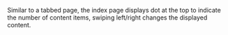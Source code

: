 Similar to a tabbed page, the index page displays dot at the top to indicate the number of content items, swiping left/right changes the displayed content.